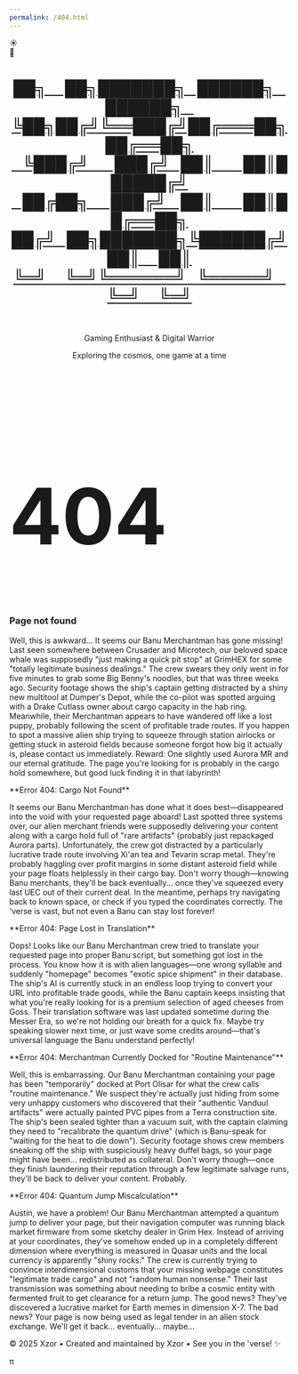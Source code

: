```yaml
---
permalink: /404.html
---
```

<body>
    <!-- Background elements -->
    <div class="stars"></div>
    <div class="clouds">
        <div class="cloud cloud1"></div>
        <div class="cloud cloud2"></div>
        <div class="cloud cloud3"></div>
        <div class="cloud cloud4"></div>
        <div class="cloud cloud5"></div>
        <div class="cloud cloud6"></div>
    </div>
    <!-- Toggle Switch -->
    <div class="toggle-container" id="toggle-container" title="Toggle Day / Night Mode">
        <div class="toggle-switch" id="themeToggle">
            <div class="toggle-slider">
                <div class="icon sun-icon">☀️</div>
                <div class="icon moon-icon">🌙</div>
            </div>
        </div>
    </div>
<div class="container">
    <header>
        <a class="no-underline" href="./" >
        <h1 class='xzor-ascii-banner'>██╗&nbsp;&nbsp;&nbsp;&nbsp;&nbsp;██╗███████╗&nbsp;&nbsp;&nbsp;██████╗&nbsp;&nbsp;&nbsp;██████╗&nbsp;&nbsp;&nbsp;<br>
             ╚██╗██╔╝╚══███╔╝██╔═══██╗██╔══██╗<br>
              &nbsp;&nbsp;&nbsp;╚███╔╝&nbsp;&nbsp;&nbsp;&nbsp;&nbsp;&nbsp;&nbsp;███╔╝&nbsp;&nbsp;&nbsp;██║&nbsp;&nbsp;&nbsp;&nbsp;&nbsp;&nbsp;&nbsp;&nbsp;██║██████╔╝<br>
            &nbsp;&nbsp;&nbsp;██╔██╗&nbsp;&nbsp;&nbsp;&nbsp;&nbsp;&nbsp;███╔╝&nbsp;&nbsp;&nbsp;&nbsp;██║&nbsp;&nbsp;&nbsp;&nbsp;&nbsp;&nbsp;&nbsp;&nbsp;██║██╔══██╗<br>
           ██╔╝&nbsp;&nbsp;&nbsp;██╗███████╗╚██████╔╝██║&nbsp;&nbsp;&nbsp;&nbsp;&nbsp;██║<br>
            ╚═╝&nbsp;&nbsp;&nbsp;&nbsp;&nbsp;╚═╝╚══════╝&nbsp;&nbsp;&nbsp;╚═════╝&nbsp;&nbsp;&nbsp;╚═╝&nbsp;&nbsp;&nbsp;&nbsp;&nbsp;╚═╝</h1></a><br>
        <p class="theme-sensitive subtitle">Gaming Enthusiast & Digital Warrior</p>
        <p class="tagline">Exploring the cosmos, one game at a time</p>
    </header>

  
<div id="arbackground"></div>
<div class="artop">
  <h1 style="font-size: 10em;">404</h1>
  <h3>Page not found</h3>
 <p id="text1" class="theme-sensitive"> Well, this is awkward... It seems our Banu Merchantman has gone missing! Last seen somewhere between Crusader and Microtech, our beloved space whale was supposedly "just making a quick pit stop" at GrimHEX for some "totally legitimate business dealings." The crew swears they only went in for five minutes to grab some Big Benny's noodles, but that was three weeks ago. Security footage shows the ship's captain getting distracted by a shiny new multitool at Dumper's Depot, while the co-pilot was spotted arguing with a Drake Cutlass owner about cargo capacity in the hab ring. Meanwhile, their Merchantman appears to have wandered off like a lost puppy, probably following the scent of profitable trade routes. If you happen to spot a massive alien ship trying to squeeze through station airlocks or getting stuck in asteroid fields because someone forgot how big it actually is, please contact us immediately. Reward: One slightly used Aurora MR and our eternal gratitude. The page you're looking for is probably in the cargo hold somewhere, but good luck finding it in that labyrinth! </p>
  <p id="text2" class="theme-sensitive"> **Error 404: Cargo Not Found**<br>

It seems our Banu Merchantman has done what it does best—disappeared into the void with your requested page aboard! Last spotted three systems over, our alien merchant friends were supposedly delivering your content along with a cargo hold full of "rare artifacts" (probably just repackaged Aurora parts). Unfortunately, the crew got distracted by a particularly lucrative trade route involving Xi'an tea and Tevarin scrap metal. They're probably haggling over profit margins in some distant asteroid field while your page floats helplessly in their cargo bay. Don't worry though—knowing Banu merchants, they'll be back eventually... once they've squeezed every last UEC out of their current deal. In the meantime, perhaps try navigating back to known space, or check if you typed the coordinates correctly. The 'verse is vast, but not even a Banu can stay lost forever!</p>
  <p id="text3" class="theme-sensitive"> **Error 404: Page Lost in Translation**<br>

Oops! Looks like our Banu Merchantman crew tried to translate your requested page into proper Banu script, but something got lost in the process. You know how it is with alien languages—one wrong syllable and suddenly "homepage" becomes "exotic spice shipment" in their database. The ship's AI is currently stuck in an endless loop trying to convert your URL into profitable trade goods, while the Banu captain keeps insisting that what you're really looking for is a premium selection of aged cheeses from Goss. Their translation software was last updated sometime during the Messer Era, so we're not holding our breath for a quick fix. Maybe try speaking slower next time, or just wave some credits around—that's universal language the Banu understand perfectly! </p>
   <p id="text4" class="theme-sensitive"> **Error 404: Merchantman Currently Docked for "Routine Maintenance"**<br>

Well, this is embarrassing. Our Banu Merchantman containing your page has been "temporarily" docked at Port Olisar for what the crew calls "routine maintenance." We suspect they're actually just hiding from some very unhappy customers who discovered that their "authentic Vanduul artifacts" were actually painted PVC pipes from a Terra construction site. The ship's been sealed tighter than a vacuum suit, with the captain claiming they need to "recalibrate the quantum drive" (which is Banu-speak for "waiting for the heat to die down"). Security footage shows crew members sneaking off the ship with suspiciously heavy duffel bags, so your page might have been... redistributed as collateral. Don't worry though—once they finish laundering their reputation through a few legitimate salvage runs, they'll be back to deliver your content. Probably. </p>
 <p id="text5" class="theme-sensitive"> **Error 404: Quantum Jump Miscalculation**<br>

Austin, we have a problem! Our Banu Merchantman attempted a quantum jump to deliver your page, but their navigation computer was running black market firmware from some sketchy dealer in Grim Hex. Instead of arriving at your coordinates, they've somehow ended up in a completely different dimension where everything is measured in Quasar units and the local currency is apparently "shiny rocks." The crew is currently trying to convince interdimensional customs that your missing webpage constitutes "legitimate trade cargo" and not "random human nonsense." Their last transmission was something about needing to bribe a cosmic entity with fermented fruit to get clearance for a return jump. The good news? They've discovered a lucrative market for Earth memes in dimension X-7. The bad news? Your page is now being used as legal tender in an alien stock exchange. We'll get it back... eventually... maybe... </p>
</div>
  <div class="arcontainer fadeInAndOut" id="back-link" title="Click to go back.">
    <div>
      <div class="one"></div>
      <div class="two"></div>
      <div class="three"></div>
      <div class="four"></div>
    </div>
  </div>
</div>  
<footer>
        <p>&copy; 2025 Xzor • Created and maintained by Xzor • See you in the 'verse! ✨ </p><p id="myParagraph">π</p>
        <script>document.getElementById('myParagraph').addEventListener('mousedown', function(event) {if (event.ctrlKey && event.shiftKey && event.button === 0) {window.open('https://www.youtube.com/watch?v=EKuwyH1UeYw', '_blank');}});</script>
    </footer>
<script>
function getRandomNumber() {
  return Math.floor(Math.random() * 5) + 1;
}
// Function to show one of the <p> elements based on the random number
function showRandomText() {
  const randomNumber = getRandomNumber();
  // Hide all <p> elements
  for (let i = 1; i <= 5; i++) {
    const textElement = document.getElementById(`text${i}`);
    textElement.style.display = 'none';
  }
  // Show the selected <p> element
  const selectedTextElement = document.getElementById(`text${randomNumber}`);
  selectedTextElement.style.display = 'block';
}
showRandomText();
                            // Scroll to hide
        function initScrollHide() {
            const toggleContainer = document.getElementById('toggle-container');    
            if (toggleContainer) {
                // Get the original transform value from CSS
                const computedStyle = getComputedStyle(toggleContainer);
                const originalTransform = computedStyle.transform;
                // console.log('Original transform:', originalTransform);        
                document.body.addEventListener('scroll', function() {
                    const scrollY = document.body.scrollTop || document.documentElement.scrollTop;
                    const maxScroll = 400;            
                    if (scrollY <= maxScroll) {
                        const opacity = Math.max(0, 1 - (scrollY / maxScroll));
                        const translateY = Math.min(scrollY * 0.5, 100);                
                        toggleContainer.style.opacity = opacity;                
                        // If there was an original transform, combine it with translateY
                        if (originalTransform && originalTransform !== 'none') {
                            toggleContainer.style.transform = `${originalTransform} translateY(-${translateY}%)`;
                        } else {
                            toggleContainer.style.transform = `translateY(-${translateY}%)`;
                        }
                    } else {
                        toggleContainer.style.opacity = '0';                
                        // Preserve original transform when fully hidden
                        if (originalTransform && originalTransform !== 'none') {
                            toggleContainer.style.transform = `${originalTransform} translateY(-100%)`;
                        } else {
                            toggleContainer.style.transform = 'translateY(-100%)';
                        }
                    }
                });
            }
        }
        initScrollHide();
            //end scroll to hide
        const toggle = document.getElementById('themeToggle');
        const body = document.body;
        const stars = document.querySelector('.stars');
        // Cookie utility functions
        function setCookie(name, value, days) {
            const expires = new Date();
            expires.setTime(expires.getTime() + (days * 24 * 60 * 60 * 1000));
            document.cookie = `${name}=${value};expires=${expires.toUTCString()};path=/`;
        }
        function getCookie(name) {
            const nameEQ = name + "=";
            const ca = document.cookie.split(';');
            for (let i = 0; i < ca.length; i++) {
                let c = ca[i];
                while (c.charAt(0) === ' ') c = c.substring(1, c.length);
                if (c.indexOf(nameEQ) === 0) return c.substring(nameEQ.length, c.length);
            }
            return null;
        }
        // Create stars
        function createStars() {
            stars.innerHTML = '';
            for (let i = 0; i <300; i++) {
                const star = document.createElement('div');
                star.className = 'star';
                star.style.left = Math.random() * 100 + '%';
                star.style.top = Math.random() * 100 + '%';
                star.style.animationDelay = Math.random() * 2 + 's';
                stars.appendChild(star);
            }
        }
        // Apply theme
        function applyTheme(isNightMode) {
            if (isNightMode) {
                toggle.classList.add('active');
                body.classList.add('night-mode');
            } else {
                toggle.classList.remove('active');
                body.classList.remove('night-mode');
            }            
            // Update custom div classes
            updateCustomDivClasses(isNightMode);
        }
        // Function to update custom div classes
        function updateCustomDivClasses(isNightMode) {
            const xzorBannerDiv = document.getElementById('xzor-ascii-banner');            
            if (xzorBannerDiv) {
                if (isNightMode) {
                    xzorBannerDiv.classList.remove('day-style');
                    xzorBannerDiv.classList.add('night-style');
                } else {
                    xzorBannerDiv.classList.remove('night-style');
                    xzorBannerDiv.classList.add('day-style');
                }
            }            
            // Update multiple elements with a specific class
            const themeElements = document.querySelectorAll('.theme-sensitive');
            themeElements.forEach(element => {
                if (isNightMode) {
                    element.classList.add('dark-mode');
                    element.classList.remove('light-mode');
                } else {
                    element.classList.add('light-mode');
                    element.classList.remove('dark-mode');
                }
            });
        }
        // Initialize theme from cookie
        function initializeTheme() {
            const savedTheme = getCookie('themePreference');
            const isNightMode = savedTheme === 'night';
            applyTheme(isNightMode);
        }
        createStars();        
        // Load saved theme on page load
        initializeTheme();
        // Toggle functionality
        toggle.addEventListener('click', function() {
            const willBeNightMode = !body.classList.contains('night-mode');
            applyTheme(willBeNightMode);            
            // Save preference to cookie (expires in 365 days)
            setCookie('themePreference', willBeNightMode ? 'night' : 'day', 365);
        });
        // Optional: Add keyboard support
        toggle.addEventListener('keydown', function(e) {
            if (e.key === 'Enter' || e.key === ' ') {
                e.preventDefault();
                toggle.click();
            }
        });
        // Make toggle focusable
        toggle.setAttribute('tabindex', '0');
</script>
<!-- [back](./) -->
</body>
